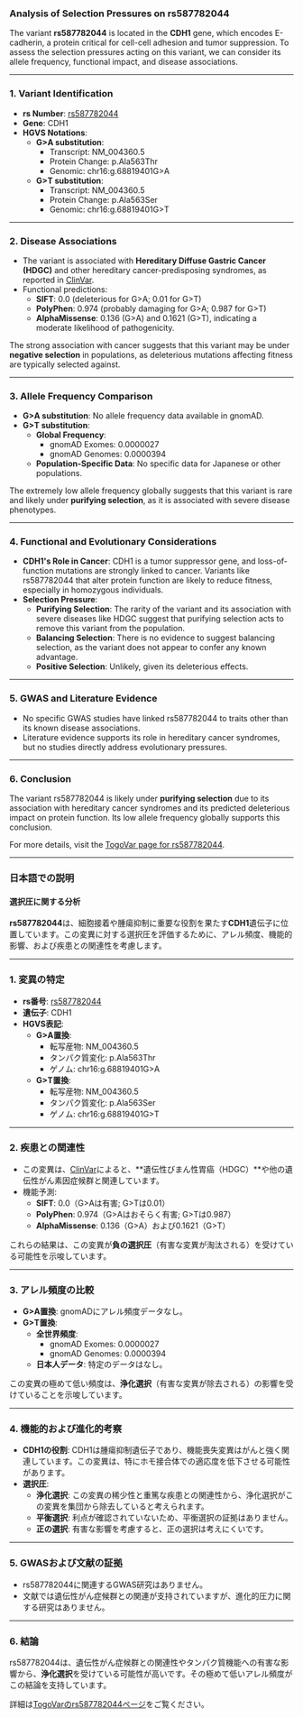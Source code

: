 ### Analysis of Selection Pressures on rs587782044

The variant **rs587782044** is located in the **CDH1** gene, which encodes E-cadherin, a protein critical for cell-cell adhesion and tumor suppression. To assess the selection pressures acting on this variant, we can consider its allele frequency, functional impact, and disease associations.

---

### 1. **Variant Identification**
- **rs Number**: [rs587782044](https://identifiers.org/dbsnp/rs587782044)
- **Gene**: CDH1
- **HGVS Notations**:
  - **G>A substitution**: 
    - Transcript: NM_004360.5
    - Protein Change: p.Ala563Thr
    - Genomic: chr16:g.68819401G>A
  - **G>T substitution**:
    - Transcript: NM_004360.5
    - Protein Change: p.Ala563Ser
    - Genomic: chr16:g.68819401G>T

---

### 2. **Disease Associations**
- The variant is associated with **Hereditary Diffuse Gastric Cancer (HDGC)** and other hereditary cancer-predisposing syndromes, as reported in [ClinVar](https://www.ncbi.nlm.nih.gov/clinvar/variation/141834).
- Functional predictions:
  - **SIFT**: 0.0 (deleterious for G>A; 0.01 for G>T)
  - **PolyPhen**: 0.974 (probably damaging for G>A; 0.987 for G>T)
  - **AlphaMissense**: 0.136 (G>A) and 0.1621 (G>T), indicating a moderate likelihood of pathogenicity.

The strong association with cancer suggests that this variant may be under **negative selection** in populations, as deleterious mutations affecting fitness are typically selected against.

---

### 3. **Allele Frequency Comparison**
- **G>A substitution**: No allele frequency data available in gnomAD.
- **G>T substitution**:
  - **Global Frequency**:
    - gnomAD Exomes: 0.0000027
    - gnomAD Genomes: 0.0000394
  - **Population-Specific Data**: No specific data for Japanese or other populations.

The extremely low allele frequency globally suggests that this variant is rare and likely under **purifying selection**, as it is associated with severe disease phenotypes.

---

### 4. **Functional and Evolutionary Considerations**
- **CDH1's Role in Cancer**: CDH1 is a tumor suppressor gene, and loss-of-function mutations are strongly linked to cancer. Variants like rs587782044 that alter protein function are likely to reduce fitness, especially in homozygous individuals.
- **Selection Pressure**:
  - **Purifying Selection**: The rarity of the variant and its association with severe diseases like HDGC suggest that purifying selection acts to remove this variant from the population.
  - **Balancing Selection**: There is no evidence to suggest balancing selection, as the variant does not appear to confer any known advantage.
  - **Positive Selection**: Unlikely, given its deleterious effects.

---

### 5. **GWAS and Literature Evidence**
- No specific GWAS studies have linked rs587782044 to traits other than its known disease associations.
- Literature evidence supports its role in hereditary cancer syndromes, but no studies directly address evolutionary pressures.

---

### 6. **Conclusion**
The variant rs587782044 is likely under **purifying selection** due to its association with hereditary cancer syndromes and its predicted deleterious impact on protein function. Its low allele frequency globally supports this conclusion.

For more details, visit the [TogoVar page for rs587782044](https://togovar.org).

---

### 日本語での説明

#### 選択圧に関する分析
**rs587782044**は、細胞接着や腫瘍抑制に重要な役割を果たす**CDH1**遺伝子に位置しています。この変異に対する選択圧を評価するために、アレル頻度、機能的影響、および疾患との関連性を考慮します。

---

### 1. **変異の特定**
- **rs番号**: [rs587782044](https://identifiers.org/dbsnp/rs587782044)
- **遺伝子**: CDH1
- **HGVS表記**:
  - **G>A置換**:
    - 転写産物: NM_004360.5
    - タンパク質変化: p.Ala563Thr
    - ゲノム: chr16:g.68819401G>A
  - **G>T置換**:
    - 転写産物: NM_004360.5
    - タンパク質変化: p.Ala563Ser
    - ゲノム: chr16:g.68819401G>T

---

### 2. **疾患との関連性**
- この変異は、[ClinVar](https://www.ncbi.nlm.nih.gov/clinvar/variation/141834)によると、**遺伝性びまん性胃癌（HDGC）**や他の遺伝性がん素因症候群と関連しています。
- 機能予測:
  - **SIFT**: 0.0（G>Aは有害; G>Tは0.01）
  - **PolyPhen**: 0.974（G>Aはおそらく有害; G>Tは0.987）
  - **AlphaMissense**: 0.136（G>A）および0.1621（G>T）

これらの結果は、この変異が**負の選択圧**（有害な変異が淘汰される）を受けている可能性を示唆しています。

---

### 3. **アレル頻度の比較**
- **G>A置換**: gnomADにアレル頻度データなし。
- **G>T置換**:
  - **全世界頻度**:
    - gnomAD Exomes: 0.0000027
    - gnomAD Genomes: 0.0000394
  - **日本人データ**: 特定のデータはなし。

この変異の極めて低い頻度は、**浄化選択**（有害な変異が除去される）の影響を受けていることを示唆しています。

---

### 4. **機能的および進化的考察**
- **CDH1の役割**: CDH1は腫瘍抑制遺伝子であり、機能喪失変異はがんと強く関連しています。この変異は、特にホモ接合体での適応度を低下させる可能性があります。
- **選択圧**:
  - **浄化選択**: この変異の稀少性と重篤な疾患との関連性から、浄化選択がこの変異を集団から除去していると考えられます。
  - **平衡選択**: 利点が確認されていないため、平衡選択の証拠はありません。
  - **正の選択**: 有害な影響を考慮すると、正の選択は考えにくいです。

---

### 5. **GWASおよび文献の証拠**
- rs587782044に関連するGWAS研究はありません。
- 文献では遺伝性がん症候群との関連が支持されていますが、進化的圧力に関する研究はありません。

---

### 6. **結論**
rs587782044は、遺伝性がん症候群との関連性やタンパク質機能への有害な影響から、**浄化選択**を受けている可能性が高いです。その極めて低いアレル頻度がこの結論を支持しています。

詳細は[TogoVarのrs587782044ページ](https://togovar.org)をご覧ください。